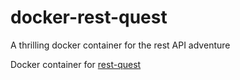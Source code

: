 # docker-rest-quest
A thrilling docker container for the rest API adventure

Docker container for [rest-quest](https://github.com/cprerovsky/rest-quest)
